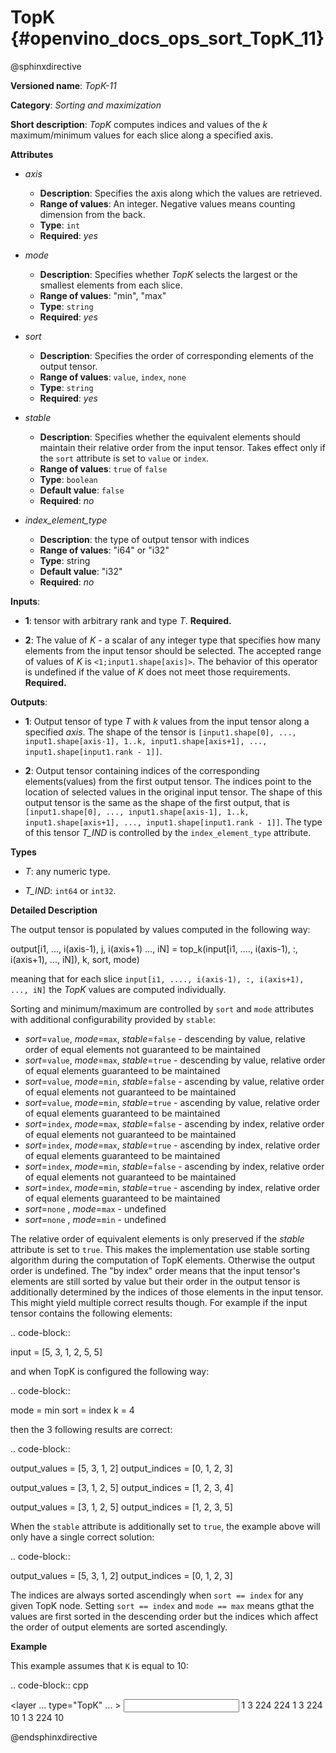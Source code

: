# TopK  {#openvino_docs_ops_sort_TopK_11}

@sphinxdirective

**Versioned name**: *TopK-11*

**Category**: *Sorting and maximization*

**Short description**: *TopK* computes indices and values of the *k* maximum/minimum values for each slice along a specified axis.

**Attributes**

* *axis*

  * **Description**: Specifies the axis along which the values are retrieved.
  * **Range of values**: An integer. Negative values means counting dimension from the back.
  * **Type**: ``int``
  * **Required**: *yes*

* *mode*

  * **Description**: Specifies whether *TopK* selects the largest or the smallest elements from each slice.
  * **Range of values**: "min", "max"
  * **Type**: ``string``
  * **Required**: *yes*

* *sort*

  * **Description**: Specifies the order of corresponding elements of the output tensor.
  * **Range of values**: ``value``, ``index``, ``none``
  * **Type**: ``string``
  * **Required**: *yes*

* *stable*

  * **Description**: Specifies whether the equivalent elements should maintain their relative order from the input tensor. Takes effect only if the ``sort`` attribute is set to ``value`` or ``index``.
  * **Range of values**: ``true`` of ``false``
  * **Type**: ``boolean``
  * **Default value**: ``false``
  * **Required**: *no*

* *index_element_type*

  * **Description**: the type of output tensor with indices
  * **Range of values**: "i64" or "i32"
  * **Type**: string
  * **Default value**: "i32"
  * **Required**: *no*


**Inputs**:

*   **1**: tensor with arbitrary rank and type *T*. **Required.**

*   **2**: The value of *K* - a scalar of any integer type that specifies how many elements from the input tensor should be selected. The accepted range of values of *K* is ``<1;input1.shape[axis]>``. The behavior of this operator is undefined if the value of *K* does not meet those requirements. **Required.**

**Outputs**:

*   **1**: Output tensor of type *T* with *k* values from the input tensor along a specified *axis*. The shape of the tensor is ``[input1.shape[0], ..., input1.shape[axis-1], 1..k, input1.shape[axis+1], ..., input1.shape[input1.rank - 1]]``.

*   **2**: Output tensor containing indices of the corresponding elements(values) from the first output tensor. The indices point to the location of selected values in the original input tensor. The shape of this output tensor is the same as the shape of the first output, that is ``[input1.shape[0], ..., input1.shape[axis-1], 1..k, input1.shape[axis+1], ..., input1.shape[input1.rank - 1]]``. The type of this tensor *T_IND* is controlled by the ``index_element_type`` attribute.

**Types**

* *T*: any numeric type.

* *T_IND*: ``int64`` or ``int32``.

**Detailed Description**

The output tensor is populated by values computed in the following way:

  output[i1, ..., i(axis-1), j, i(axis+1) ..., iN] = top_k(input[i1, ...., i(axis-1), :, i(axis+1), ..., iN]), k, sort, mode)

meaning that for each slice ``input[i1, ...., i(axis-1), :, i(axis+1), ..., iN]`` the *TopK* values are computed individually.

Sorting and minimum/maximum are controlled by `sort` and `mode` attributes with additional configurability provided by ``stable``:

* *sort*=``value``, *mode*=``max``, *stable*=``false`` - descending by value, relative order of equal elements not guaranteed to be maintained
* *sort*=``value``, *mode*=``max``, *stable*=``true``  - descending by value, relative order of equal elements guaranteed to be maintained
* *sort*=``value``, *mode*=``min``, *stable*=``false`` - ascending by value, relative order of equal elements not guaranteed to be maintained
* *sort*=``value``, *mode*=``min``, *stable*=``true``  - ascending by value, relative order of equal elements guaranteed to be maintained
* *sort*=``index``, *mode*=``max``, *stable*=``false`` - ascending by index, relative order of equal elements not guaranteed to be maintained
* *sort*=``index``, *mode*=``max``, *stable*=``true``  - ascending by index, relative order of equal elements guaranteed to be maintained
* *sort*=``index``, *mode*=``min``, *stable*=``false`` - ascending by index, relative order of equal elements not guaranteed to be maintained
* *sort*=``index``, *mode*=``min``, *stable*=``true``  - ascending by index, relative order of equal elements guaranteed to be maintained
* *sort*=``none`` , *mode*=``max`` - undefined
* *sort*=``none`` , *mode*=``min`` - undefined

The relative order of equivalent elements is only preserved if the *stable* attribute is set to ``true``. This makes the implementation use stable sorting algorithm during the computation of TopK elements. Otherwise the output order is undefined.
The "by index" order means that the input tensor's elements are still sorted by value but their order in the output tensor is additionally determined by the indices of those elements in the input tensor. This might yield multiple correct results though. For example if the input tensor contains the following elements:

.. code-block::

  input = [5, 3, 1, 2, 5, 5]

and when TopK is configured the following way:

.. code-block::

  mode = min
  sort = index
  k = 4

then the 3 following results are correct:

.. code-block::

  output_values  = [5, 3, 1, 2]
  output_indices = [0, 1, 2, 3]

  output_values  = [3, 1, 2, 5]
  output_indices = [1, 2, 3, 4]

  output_values  = [3, 1, 2, 5]
  output_indices = [1, 2, 3, 5]

When the ``stable`` attribute is additionally set to ``true``, the example above will only have a single correct solution:

.. code-block::

  output_values  = [5, 3, 1, 2]
  output_indices = [0, 1, 2, 3]

The indices are always sorted ascendingly when ``sort == index`` for any given TopK node. Setting ``sort == index`` and ``mode == max`` means gthat the values are first sorted in the descending order but the indices which affect the order of output elements are sorted ascendingly.

**Example**

This example assumes that ``K`` is equal to 10:

.. code-block:: cpp 

  <layer ... type="TopK" ... >
      <data axis="3" mode="max" sort="value" stable="true" index_element_type="i64"/>
      <input>
          <port id="0">
              <dim>1</dim>
              <dim>3</dim>
              <dim>224</dim>
              <dim>224</dim>
          </port>
          <port id="1">
          </port>
      <output>
          <port id="2">
              <dim>1</dim>
              <dim>3</dim>
              <dim>224</dim>
              <dim>10</dim>
          </port>
          <port id="3">
              <dim>1</dim>
              <dim>3</dim>
              <dim>224</dim>
              <dim>10</dim>
          </port>
      </output>
  </layer>

@endsphinxdirective

